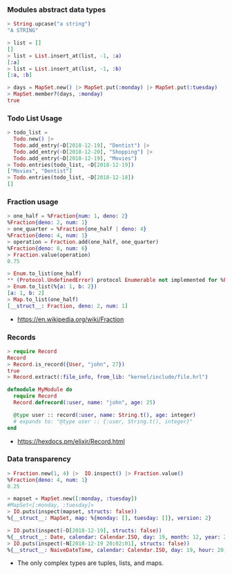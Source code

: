 ### Modules abstract data types

```elixir
> String.upcase("a string")
"A STRING"

> list = []
[]
> list = List.insert_at(list, -1, :a)
[:a]
> list = List.insert_at(list, -1, :b)
[:a, :b]

> days = MapSet.new() |> MapSet.put(:monday) |> MapSet.put(:tuesday)
> MapSet.member?(days, :monday)
true
```

### Todo List Usage

```elixir
> todo_list =
  Todo.new() |>
  Todo.add_entry(~D[2018-12-19], "Dentist") |>
  Todo.add_entry(~D[2018-12-20], "Shopping") |>
  Todo.add_entry(~D[2018-12-19], "Movies")
> Todo.entries(todo_list, ~D[2018-12-19])
["Movies", "Dentist"]
> Todo.entries(todo_list, ~D[2018-12-18])
[]
```

### Fraction usage

```elixir
> one_half = %Fraction{num: 1, deno: 2}
%Fraction{deno: 2, num: 1}
> one_quarter = %Fraction{one_half | deno: 4}
%Fraction{deno: 4, num: 1}
> operation = Fraction.add(one_half, one_quarter)
%Fraction{deno: 8, num: 6}
> Fraction.value(operation)
0.75

> Enum.to_list(one_half)
** (Protocol.UndefinedError) protocol Enumerable not implemented for %Fraction{deno: 2, num: 1} of type Fraction (a struct)
> Enum.to_list(%{a: 1, b: 2})
[a: 1, b: 2]
> Map.to_list(one_half)
[__struct__: Fraction, deno: 2, num: 1]
```

- https://en.wikipedia.org/wiki/Fraction

### Records

```elixir
> require Record
Record
> Record.is_record({User, "john", 27})
true
> Record.extract(:file_info, from_lib: "kernel/include/file.hrl")

defmodule MyModule do
  require Record
  Record.defrecord(:user, name: "john", age: 25)

  @type user :: record(:user, name: String.t(), age: integer)
  # expands to: "@type user :: {:user, String.t(), integer}"
end
```

- https://hexdocs.pm/elixir/Record.html

### Data transparency

```elixir
> Fraction.new(1, 4) |>  IO.inspect() |> Fraction.value()
%Fraction{deno: 4, num: 1}
0.25

> mapset = MapSet.new([:monday, :tuesday])
#MapSet<[:monday, :tuesday]>
> IO.puts(inspect(mapset, structs: false))
%{__struct__: MapSet, map: %{monday: [], tuesday: []}, version: 2}

> IO.puts(inspect(~D[2018-12-19], structs: false))
%{__struct__: Date, calendar: Calendar.ISO, day: 19, month: 12, year: 2018}
> IO.puts(inspect(~N[2018-12-19 20:02:01], structs: false))
%{__struct__: NaiveDateTime, calendar: Calendar.ISO, day: 19, hour: 20, microsecond: {0, 0}, minute: 2, month: 12, second: 1, year: 2018}
```

- The only complex types are tuples, lists, and maps.

###

```elixir

```

###

```elixir

```

###

```elixir

```

###

```elixir

```

###

```elixir

```

###

```elixir

```

###

```elixir

```
